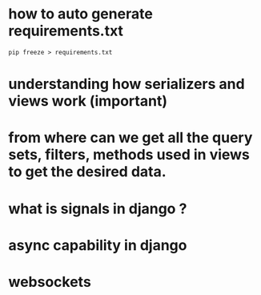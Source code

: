 # how to auto generate requirements.txt
    pip freeze > requirements.txt

# understanding how serializers and views work (important)

# from where can we get all the query sets, filters, methods used in views to get the desired data.

# what is signals in django ?

# async capability in django

# websockets 

